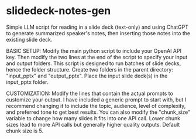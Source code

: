 # slidedeck-notes-gen
Simple LLM script for reading in a slide deck (text-only) and using ChatGPT to generate summarized speaker's notes, then inserting those notes into the existing slide deck.

BASIC SETUP:
Modify the main python script to include your OpenAI API key. Then modify the two lines at the end of the script to specify your input and output folders. This script is designed to run batches of slide decks, hence the folder structure. Create two folders in the parent directory: "input_pptx" and "output_pptx". Place the input slide deck(s) in the input_pptx folder.

CUSTOMIZATION:
Modify the lines that contain the actual prompts to customize your output. I have included a generic prompt to start with, but I recommend changing it to include the topic, audience, level of complexity, and preferred tone to get best results. You can also modify the "chunk_size" variable to change how many slides it fits into one API call. Lower chunk sizes lead to more API calls but generally higher quality outputs. Default chunk size is 5.
